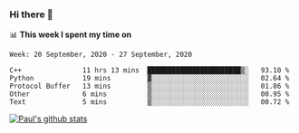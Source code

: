 ### Hi there 👋

📊 **This week I spent my time on**
<!--START_SECTION:waka-->
```text
Week: 20 September, 2020 - 27 September, 2020

C++               11 hrs 13 mins  ███████████████████████▒░   93.10 % 
Python            19 mins         ▓░░░░░░░░░░░░░░░░░░░░░░░░   02.64 % 
Protocol Buffer   13 mins         ▒░░░░░░░░░░░░░░░░░░░░░░░░   01.86 % 
Other             6 mins          ▒░░░░░░░░░░░░░░░░░░░░░░░░   00.95 % 
Text              5 mins          ▒░░░░░░░░░░░░░░░░░░░░░░░░   00.72 % 
```
<!--END_SECTION:waka-->


[![Paul's github stats](https://github-readme-stats.vercel.app/api?username=mickeyouyou&theme=dracula&show_icons=true)](https://github.com/anuraghazra/github-readme-stats)
